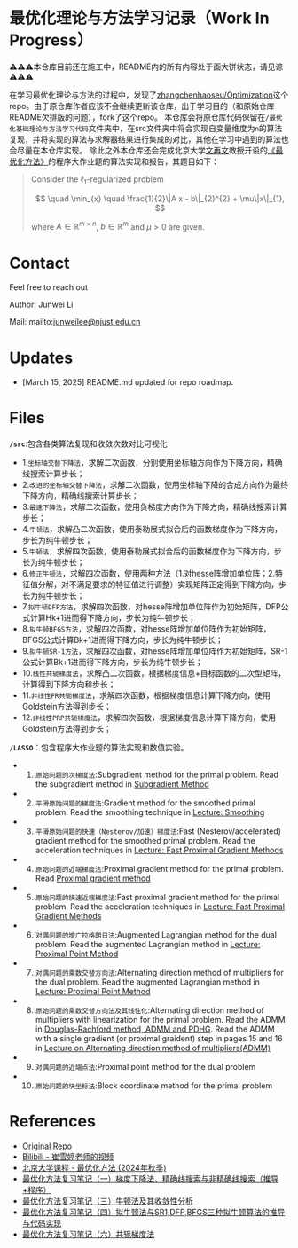 # 最优化理论与方法学习记录（Work In Progress）
⚠️⚠️⚠️本仓库目前还在施工中，README内的所有内容处于画大饼状态，请见谅⚠️⚠️⚠️

在学习最优化理论与方法的过程中，发现了[zhangchenhaoseu/Optimization](https://github.com/zhangchenhaoseu/Optimization)这个repo。由于原仓库作者应该不会继续更新该仓库，出于学习目的（和原始仓库README欠排版的问题），fork了这个repo。
本仓库会将原仓库代码保留在`/最优化基础理论与方法学习代码`文件夹中，在src文件夹中将会实现自变量维度为`n`的算法复现，并将实现的算法与求解器结果进行集成的对比，其他在学习中遇到的算法也会尽量在本仓库实现。
除此之外本仓库还会完成北京大学[文再文](http://faculty.bicmr.pku.edu.cn/~wenzw/index.html)教授开设的[《最优化方法》](http://faculty.bicmr.pku.edu.cn/~wenzw/opt-2024-fall.html)的程序大作业题的算法实现和报告，其题目如下：

> Consider the $\ell_1$-regularized problem
>
> ```math
> 
>\quad \min_{x} \quad \frac{1}{2}\|A x - b\|_{2}^{2} + \mu\|x\|_{1},
> 
> ```
>
> where $A \in \mathbb{R}^{m \times n}$, $b \in \mathbb{R}^{m}$ and $\mu > 0$ are given.

# Contact
Feel free to reach out

Author: Junwei Li

Mail: mailto:junweilee@njust.edu.cn

# Updates
- [March 15, 2025]  README.md updated for repo roadmap.

# Files
**`/src`**:包含各类算法复现和收敛次数对比可视化

- 1.`坐标轴交替下降法`，求解二次函数，分别使用坐标轴方向作为下降方向，精确线搜索计算步长；
- 2.`改进的坐标轴交替下降法`，求解二次函数，使用坐标轴下降的合成方向作为最终下降方向，精确线搜索计算步长；
- 3.`最速下降法`，求解二次函数，使用负梯度方向作为下降方向，精确线搜索计算步长；
- 4.`牛顿法`，求解凸二次函数，使用泰勒展式拟合后的函数梯度作为下降方向，步长为纯牛顿步长；
- 5.`牛顿法`，求解四次函数，使用泰勒展式拟合后的函数梯度作为下降方向，步长为纯牛顿步长；
- 6.`修正牛顿法`，求解四次函数，使用两种方法（1.对hesse阵增加单位阵；2.特征值分解，对不满足要求的特征值进行调整）实现矩阵正定得到下降方向，步长为纯牛顿步长；
- 7.`拟牛顿DFP方法`，求解四次函数，对hesse阵增加单位阵作为初始矩阵，DFP公式计算Hk+1进而得下降方向，步长为纯牛顿步长；
- 8.`拟牛顿BFGS方法`，求解四次函数，对hesse阵增加单位阵作为初始矩阵，BFGS公式计算Bk+1进而得下降方向，步长为纯牛顿步长；
- 9.`拟牛顿SR-1方法`，求解四次函数，对hesse阵增加单位阵作为初始矩阵，SR-1公式计算Bk+1进而得下降方向，步长为纯牛顿步长；
- 10.`线性共轭梯度法`，求解凸二次函数，根据梯度信息+目标函数的二次型矩阵，计算得到下降方向和步长；
- 11.`非线性FR共轭梯度法`，求解四次函数，根据梯度信息计算下降方向，使用Goldstein方法得到步长；
- 12.`非线性PRP共轭梯度法`，求解四次函数，根据梯度信息计算下降方向，使用Goldstein方法得到步长；

**`/LASSO`**：包含程序大作业题的算法实现和数值实验。

- 1. `原始问题的次梯度法`:Subgradient method for the primal problem.
 Read the subgradient method in
 [Subgradient Method](http://bicmr.pku.edu.cn/˜wenzw/opt2015/lect-sgm.pdf)
- 2. `平滑原始问题的梯度法`:Gradient method for the smoothed primal problem.
 Read the smoothing technique in
 [Lecture: Smoothing](http://bicmr.pku.edu.cn/˜wenzw/opt2015/Smoothing.pdf)
- 3. `平滑原始问题的快速（Nesterov/加速）梯度法`:Fast (Nesterov/accelerated) gradient method for the smoothed primal problem.
 Read the acceleration techniques in
 [Lecture: Fast Proximal Gradient Methods](http://bicmr.pku.edu.cn/˜wenzw/opt2015/slides-fgrad.pdf)
- 4. `原始问题的近端梯度法`:Proximal gradient method for the primal problem.
 Read [Proximal gradient method](http://bicmr.pku.edu.cn/˜wenzw/opt2015/lect-proxg.pdf)
- 5. `原始问题的快速近端梯度法`:Fast proximal gradient method for the primal problem.
 Read the acceleration techniques in
 [Lecture: Fast Proximal Gradient Methods](http://bicmr.pku.edu.cn/˜wenzw/opt2015/slides-fgrad.pdf)
- 6. `对偶问题的增广拉格朗日法`:Augmented Lagrangian method for the dual problem.
 Read the augmented Lagrangian method in
 [Lecture: Proximal Point Method](http://bicmr.pku.edu.cn/˜wenzw/opt2015/lect-prox-point.pdf)
- 7. `对偶问题的乘数交替方向法`:Alternating direction method of multipliers for the dual problem.
 Read the augmented Lagrangian method in
 [Lecture: Proximal Point Method](http://bicmr.pku.edu.cn/˜wenzw/opt2015/lect-prox-point.pdf)
- 8. `原始问题的乘数交替方向法及其线性化`:Alternating direction method of multipliers with linearization for the primal problem.
 Read the ADMM in [Douglas-Rachford method, ADMM and PDHG](http://bicmr.pku.edu.cn/˜wenzw/opt2015/lect-admm.pdf).
 Read the ADMM with a single gradient (or proximal graident) step in pages 15 and 16 in
 [Lecture on Alternating direction method of multipliers(ADMM)](http://bicmr.pku.edu.cn/˜wenzw/opt2015/lect-admm-part2.pdf)
- 9. `对偶问题的近端点法`:Proximal point method for the dual problem
- 10. `原始问题的块坐标法`:Block coordinate method for the primal problem
 
# References
- [Original Repo](https://github.com/zhangchenhaoseu/Optimization)
- [Bilibili - 崔雪婷老师的视频](https://space.bilibili.com/507629580/video.)
- [北京大学课程 - 最优化方法 (2024年秋季)](http://faculty.bicmr.pku.edu.cn/~wenzw/opt-2024-fall.html)
- [最优化方法复习笔记（一）梯度下降法、精确线搜索与非精确线搜索（推导+程序）](https://zhuanlan.zhihu.com/p/271088190)
- [最优化方法复习笔记（三）牛顿法及其收敛性分析](https://zhuanlan.zhihu.com/p/293951317)
- [最优化方法复习笔记（四）拟牛顿法与SR1,DFP,BFGS三种拟牛顿算法的推导与代码实现](https://zhuanlan.zhihu.com/p/306635632)
- [最优化方法复习笔记（六）共轭梯度法](https://zhuanlan.zhihu.com/p/338838078)

